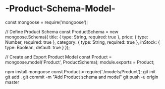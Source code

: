 # -Product-Schema-Model-
const mongoose = require('mongoose');

// Define Product Schema
const ProductSchema = new mongoose.Schema({
    title: { type: String, required: true },
    price: { type: Number, required: true },
    category: { type: String, required: true },
    inStock: { type: Boolean, default: true }
});

// Create and Export Product Model
const Product = mongoose.model('Product', ProductSchema);
module.exports = Product;

npm install mongoose
const Product = require('./models/Product');
git init
git add .
git commit -m "Add Product schema and model"
git push -u origin master
